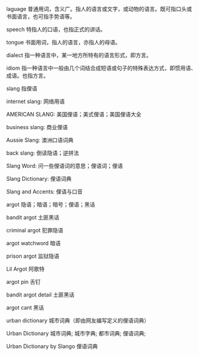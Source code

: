 laguage 普通用词，含义广。指人的语言或文字，或动物的语言。既可指口头或书面语言，也可指手势语等。

speech 特指人的口语，也指正式的讲话。

tongue 书面用词，指人的语言，亦指人的母语。 

dialect 指一种语言中，某一地方所特有的语言形式，即方言。

idiom 指一种语言中一般由几个词结合成短语或句子的特殊表达方式，即惯用语、成语。也指方言。

  

slang 指俚语

internet slang: 网络用语

AMERICAN SLANG: 美国俚语；美式俚语；美国俚语大全

business slang: 商业俚语

Aussie Slang: 澳洲口语词典

back slang: 倒读隐语；逆拼法

Slang Word: 问一些俚语词的意思；俚语词；俚语

Slang Dictionary: 俚语词典

Slang and Accents: 俚语与口音  

argot 隐语；暗语；暗号；俚语；黑话

bandit argot 土匪黑话

criminal argot 犯罪隐语

argot watchword 暗语

prison argot 监狱隐语

Lil Argot 阿歌特

argot pin 舌钉

bandit argot detail 土匪黑话

argot cant 黑话

  

urban dictionary 城市词典（即由网友编写定义的俚语词典）

Urban Dictionary 城市词典; 城市字典; 都市词典; 俚语词典; 

Urban Dictionary by Slango 俚语词典